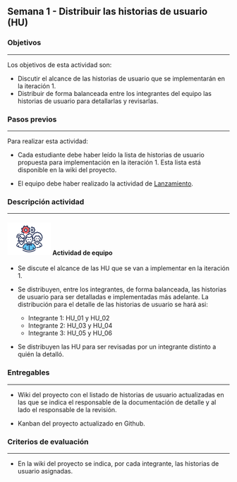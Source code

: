 ## Semana 1 - Distribuir las historias de usuario (HU)

### Objetivos

---

Los objetivos de esta actividad son:

- Discutir el alcance de las historias de usuario que se implementarán en la iteración 1.
- Distribuir de forma balanceada entre los integrantes del equipo las historias de usuario para detallarlas y revisarlas.

### Pasos previos

---

Para realizar esta actividad:

- Cada estudiante debe haber leído la lista de historias de usuario propuesta para implementación en la iteración 1. Esta lista está disponible en la wiki del proyecto.

- El equipo debe haber realizado la actividad de [Lanzamiento](https://ticsw.github.io/mt1_guias_proyecto/semanas/semana1/s1_lanzamiento).

### Descripción actividad

---

#### ![](./../../assets/images/grupo.png) Actividad de equipo

- Se discute el alcance de las HU que se van a implementar en la iteración 1.

- Se distribuyen, entre los integrantes, de forma balanceada, las historias de usuario para ser detalladas e implementadas más adelante. La distribución para el detalle de las historias de usuario se hará asi:

  - Integrante 1: HU_01 y HU_02
  - Integrante 2: HU_03 y HU_04
  - Integrante 3: HU_05 y HU_06

- Se distribuyen las HU para ser revisadas por un integrante distinto a quién la detalló.

### Entregables

---

- Wiki del proyecto con el listado de historias de usuario actualizadas en las que se indica
  el responsable de la documentación de detalle y al lado el responsable de la revisión.

- Kanban del proyecto actualizado en Github.

### Criterios de evaluación

---

- En la wiki del proyecto se indica, por cada integrante, las historias de usuario asignadas.
